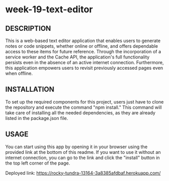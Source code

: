 # week-19-text-editor

## DESCRIPTION
This is a web-based text editor application that enables users to generate notes or code snippets, whether online or offline, and offers dependable access to these items for future reference. Through the incorporation of a service worker and the Cache API, the application's full functionality persists even in the absence of an active internet connection. Furthermore, this application empowers users to revisit previously accessed pages even when offline.

## INSTALLATION
To set up the required components for this project, users just have to clone the repository and execute the command "npm install." This command will take care of installing all the needed dependencies, as they are already listed in the package.json file.

## USAGE
You can start using this app by opening it in your browser using the provided link at the bottom of  this readme. If you want to use it without an internet connection, you can go to the link and click the "install" button in the top left corner of the page.

Deployed link: 
https://rocky-tundra-13164-3a8385afdbaf.herokuapp.com/  




